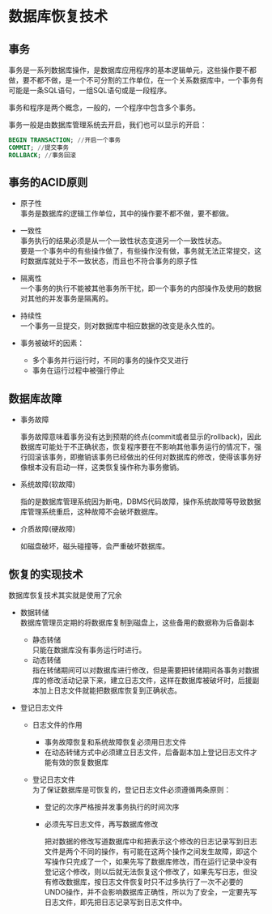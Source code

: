 # 数据库恢复技术      


## 事务    
事务是一系列数据库操作，是数据库应用程序的基本逻辑单元，这些操作要不都做，要不都不做，是一个不可分割的工作单位，在一个关系数据库中，一个事务有可能是一条SQL语句，一组SQL语句或是一段程序。         

事务和程序是两个概念，一般的，一个程序中包含多个事务。     

事务一般是由数据库管理系统去开启，我们也可以显示的开启：    

```SQL
BEGIN TRANSACTION; //开启一个事务
COMMIT; //提交事务 
ROLLBACK; //事务回滚
```          


## 事务的ACID原则     

* 原子性     
    事务是数据库的逻辑工作单位，其中的操作要不都不做，要不都做。     
* 一致性    
    事务执行的结果必须是从一个一致性状态变道另一个一致性状态。       
    要是一个事务中的有些操作做了，有些操作没有做，事务就无法正常提交，这时数据库就处于不一致状态，而且也不符合事务的原子性      
* 隔离性       
    一个事务的执行不能被其他事务所干扰，即一个事务的内部操作及使用的数据对其他的并发事务是隔离的。
* 持续性   
    一个事务一旦提交，则对数据库中相应数据的改变是永久性的。    

* 事务被破坏的因素：   
    * 多个事务并行运行时，不同的事务的操作交叉进行    
    * 事务在运行过程中被强行停止    


## 数据库故障       

* 事务故障   

    事务故障意味着事务没有达到预期的终点(commit或者显示的rollback)，因此数据库可能处于不正确状态，恢复程序要在不影响其他事务运行的情况下，强行回滚该事务，即撤销该事务已经做出的任何对数据库的修改，使得该事务好像根本没有启动一样，这类恢复操作称为事务撤销。

* 系统故障(软故障)   

    指的是数据库管理系统因为断电，DBMS代码故障，操作系统故障等导致数据库管理系统重启，这种故障不会破坏数据库。   

* 介质故障(硬故障)    

    如磁盘破坏，磁头碰撞等，会严重破坏数据库。     

## 恢复的实现技术    

数据库恢复技术其实就是使用了冗余    

* 数据转储    
    数据库管理员定期的将数据库复制到磁盘上，这些备用的数据称为后备副本     

    * 静态转储    
        只能在数据库没有事务运行时进行。    
    * 动态转储    
        指在转储期间可以对数据库进行修改，但是需要把转储期间各事务对数据库的修改活动记录下来，建立日志文件，这样在数据库被破坏时，后援副本加上日志文件就能把数据库恢复到正确状态。    

* 登记日志文件       

    * 日志文件的作用    
        * 事务故障恢复和系统故障恢复必须用日志文件     
        * 在动态转储方式中必须建立日志文件，后备副本加上登记日志文件才能有效的恢复数据库        

    * 登记日志文件      
        为了保证数据库是可恢复的，登记日志文件必须遵循两条原则：    
        * 登记的次序严格按并发事务执行的时间次序   
        * 必须先写日志文件，再写数据库修改       

            把对数据的修改写道数据库中和把表示这个修改的日志记录写到日志文件是两个不同的操作，有可能在这两个操作之间发生故障，即这个写操作只完成了一个，如果先写了数据库修改，而在运行记录中没有登记这个修改，则以后就无法恢复这个修改了，如果先写日志，但没有修改数据库，按日志文件恢复时只不过多执行了一次不必要的UNDO操作，并不会影响数据库正确性，所以为了安全，一定要先写日志文件，即先把日志记录写到日志文件中。   



    



    



